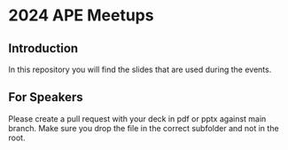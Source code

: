 # 2024 APE Meetups

## Introduction

In this repository you will find the slides that are used during the events.

## For Speakers

Please create a pull request with your deck in pdf or pptx against main branch. Make sure you drop the file in the correct subfolder and not in the root.
